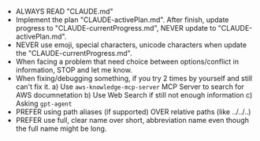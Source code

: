 - ALWAYS READ "CLAUDE.md"
- Implement the plan "CLAUDE-activePlan.md". After finish, update progress to "CLAUDE-currentProgress.md", NEVER update to "CLAUDE-activePlan.md".
- NEVER use emoji, special characters, unicode characters when update the "CLAUDE-currentProgress.md".
- When facing a problem that need choice between options/conflict in information, STOP and let me know.
- When fixing/debugging something, if you try 2 times by yourself and still can't fix it.
   a) Use `aws-knowledge-mcp-server` MCP Server to search for AWS documnetation
   b) Use Web Search if still not enough information
   c) Asking `gpt-agent`
- PREFER using path aliases (if supported) OVER relative paths (like ../../..)
- PREFER use full, clear name over short, abbreviation name even though the full name might be long.